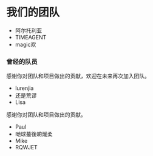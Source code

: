 # 我们的团队

* 阿尔托利亚
* TIMEAGENT
* magic欢

### 曾经的队员

感谢你对团队和项目做出的贡献，欢迎在未来再次加入团队。

* lurenjia
* 还是荒谬
* Lisa

感谢你对团队和项目做出的贡献。

* Paul
* 哋球蕞後啲煖柔
* Mike
* RQWJET